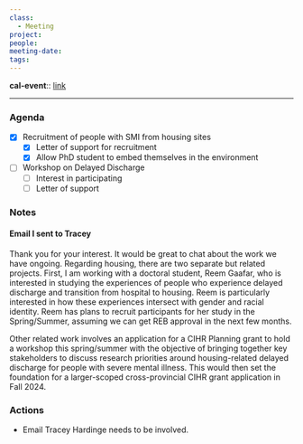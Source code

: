```yaml
---
class:
  - Meeting
project: 
people: 
meeting-date: 
tags:
---
```

**cal-event**:: [link](x-fantastical://show?item=23C58253-C656-4132-A5D6-51A43A98FBBD&calendarIdentifier=951c84d9ee78000c47a4a20298fd3d4385bc97a6)

---
### Agenda 
- [x] Recruitment of people with SMI from housing sites
	- [x] Letter of support for recruitment
	- [x] Allow PhD student to embed themselves in the environment
- [ ] Workshop on Delayed Discharge 
	- [ ] Interest in participating 
	- [ ] Letter of support 
### Notes 

#### Email I sent to Tracey
Thank you for your interest. It would be great to chat about the work we have ongoing. Regarding housing, there are two separate but related projects. First, I am working with a doctoral student, Reem Gaafar, who is interested in studying the experiences of people who experience delayed discharge and transition from hospital to housing. Reem is particularly interested in how these experiences intersect with gender and racial identity. Reem has plans to recruit participants for her study in the Spring/Summer, assuming we can get REB approval in the next few months.
  
Other related work involves an application for a CIHR Planning grant to hold a workshop this spring/summer with the objective of bringing together key stakeholders to discuss research priorities around housing-related delayed discharge for people with severe mental illness. This would then set the foundation for a larger-scoped cross-provincial CIHR grant application in Fall 2024.

### Actions 


- Email Tracey Hardinge needs to be involved. 
